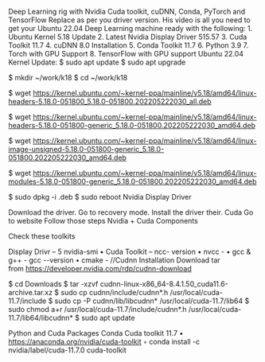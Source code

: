 Deep Learning rig with Nvidia Cuda toolkit, cuDNN, Conda, PyTorch and TensorFlow
Replace as per you driver version.
His video is all you need to get your Ubuntu 22.04 Deep Learning machine ready with the following:
    1. Ubuntu Kernel 5.18 Update
    2. Latest Nvidia Display Driver 515.57
    3. Cuda Toolkit 11.7
    4. cuDNN 8.0 Installation
    5. Conda Toolkit 11.7
    6. Python 3.9
    7. Torch with GPU Support
    8. TensorFlow with GPU support
Ubuntu 22.04 Kernel Update:
$ sudo apt update
$ sudo apt upgrade

$ mkdir ~/work/k18
$ cd ~/work/k18

$ wget https://kernel.ubuntu.com/~kernel-ppa/mainline/v5.18/amd64/linux-headers-5.18.0-051800_5.18.0-051800.202205222030_all.deb

$ wget https://kernel.ubuntu.com/~kernel-ppa/mainline/v5.18/amd64/linux-headers-5.18.0-051800-generic_5.18.0-051800.202205222030_amd64.deb

$ wget https://kernel.ubuntu.com/~kernel-ppa/mainline/v5.18/amd64/linux-image-unsigned-5.18.0-051800-generic_5.18.0-051800.202205222030_amd64.deb

$ wget https://kernel.ubuntu.com/~kernel-ppa/mainline/v5.18/amd64/linux-modules-5.18.0-051800-generic_5.18.0-051800.202205222030_amd64.deb
 
$ sudo dpkg -i .deb
$ sudo reboot
Nvidia Display Driver

Download the driver.
Go to recovery mode.
Install the driver their.
Cuda
Go to website 
Follow those steps
Nvidia + Cuda Components

Check these toolkits

Display Drivr – 5 nvidia-smi
    • Cuda Toolkit – ncc- version
    • nvcc - 
    • gcc & g++ - gcc --version
    • cmake - 
//Cudnn Installation
Download tar from https://developer.nvidia.com/rdp/cudnn-download

$ cd Downloads
$ tar -xzvf cudnn-linux-x86_64-8.4.1.50_cuda11.6-archive.tar.xz
$ sudo cp cudnn/include/cudnn*.h /usr/local/cuda-11.7/include
$ sudo cp -P cudnn/lib/libcudnn* /usr/local/cuda-11.7/lib64
$ sudo chmod a+r /usr/local/cuda-11.7/include/cudnn*.h /usr/local/cuda-11.7/lib64/libcudnn*
$ sudo apt update

Python and Cuda Packages
Conda Cuda toolkit 11.7
    • https://anaconda.org/nvidia/cuda-toolkit
        ◦ conda install -c nvidia/label/cuda-11.7.0 cuda-toolkit


